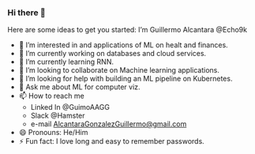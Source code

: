 ### Hi there 👋

Here are some ideas to get you started:
I’m Guillermo Alcantara @Echo9k
- 👀 I’m interested in and applications of ML on healt and finances.
- 🔭 I’m currently working on databases and cloud services.
- 🌱 I’m currently learning RNN.
- 👯 I’m looking to collaborate on Machine learning applications.
- 🤔 I’m looking for help with building an ML pipeline on Kubernetes.
- 💬 Ask me about ML for computer viz.
- 📫 How to reach me 
  - Linked In @GuimoAAGG
  - Slack     @Hamster
  - e-mail     AlcantaraGonzalezGuillermo@gmail.com
- 😄 Pronouns: He/Him
- ⚡ Fun fact: I love long and easy to remember passwords.
